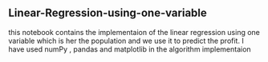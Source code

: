 ## Linear-Regression-using-one-variable
this notebook contains the implementaion of the linear regression using one variable which is her the population and we use it to predict the profit.
I have used numPy , pandas and matplotlib in the algorithm implementaion
